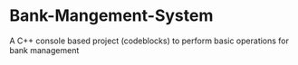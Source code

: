# Bank-Mangement-System
A C++ console based project (codeblocks) to perform basic operations for bank management
